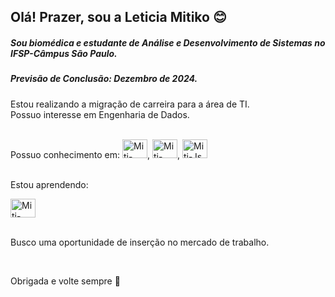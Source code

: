 ## Olá! Prazer, sou a Leticia Mitiko :blush:

##### Sou biomédica e estudante de Análise e Desenvolvimento de Sistemas no IFSP-Câmpus São Paulo.
##### Previsão de Conclusão: Dezembro de 2024.

Estou realizando a migração de carreira para a área de TI.<br>
Possuo interesse em Engenharia de Dados. <br>

<div style="display: inline_block"><br>
  Possuo conhecimento em:
  <img alt="Miti-SQLServer" height="30" width="40" src="https://cdn.jsdelivr.net/gh/devicons/devicon/icons/microsoftsqlserver/microsoftsqlserver-plain-wordmark.svg">,
  <img alt="Miti-GoogleCloud" height="30" width="40" src="https://cdn.jsdelivr.net/gh/devicons/devicon/icons/googlecloud/googlecloud-original.svg">,
  <img alt="Miti-Js" height="30" width="40" src="https://cdn.jsdelivr.net/gh/devicons/devicon/icons/javascript/javascript-original.svg">
          
</div>

<div style="display: inline_block"><br>
  <p>Estou aprendendo: </p>
  <img alt="Miti-Python" height="30" width="40" src="https://cdn.jsdelivr.net/gh/devicons/devicon/icons/python/python-original.svg">
  
</div><br>

<p>Busco uma oportunidade de inserção no mercado de trabalho. </p><br>
<p>Obrigada e volte sempre 👋</p><br>

